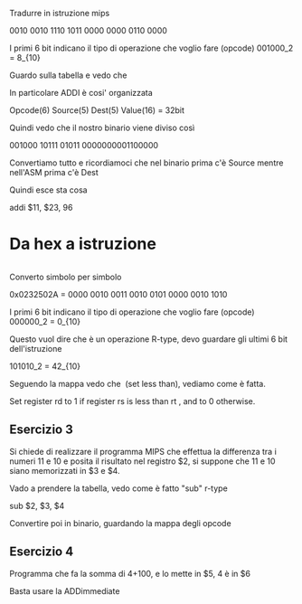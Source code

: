 Tradurre in istruzione mips

<dmath>0010 0010 1110 1011 0000 0000 0110 0000</dmath>

I primi 6 bit indicano il tipo di operazione che voglio fare (opcode)
<dmath>001000_2 = 8_{10}</dmath>

Guardo sulla tabella e vedo che <math>8_{10
 = \text{ADDI = Add Immediate}</math>

In particolare ADDI è cosi' organizzata

Opcode(6) Source(5) Dest(5) Value(16) = 32bit  

Quindi vedo che il nostro binario viene diviso così 

<dmath>001000 10111 01011 0000000001100000<dmath>

Convertiamo tutto e ricordiamoci che nel binario prima c'è Source mentre nell'ASM prima c'è Dest

Quindi esce sta cosa

<source>addi $11, $23, 96</source>


# Da hex a istruzione

<math>0x0232502A</math>

Converto simbolo per simbolo

<dmath>0x0232502A  = 0000 0010 0011 0010 0101 0000 0010 1010</dmath>

I primi 6 bit indicano il tipo di operazione che voglio fare (opcode)
<dmath>000000_2 = 0_{10}</dmath>

Questo vuol dire che è un operazione R-type, devo guardare gli ultimi 6 bit dell'istruzione

<dmath>101010_2 = 42_{10}</dmath> 

Seguendo la mappa vedo che <math>42 = \text{slt}</math> (set less than), vediamo come è fatta.

Set register rd to 1 if register rs is less than rt , and to 0 otherwise.

## Esercizio 3

Si chiede di realizzare il programma MIPS che effettua la differenza tra i numeri 11 e 10 e posita il risultato nel registro $2, si suppone che 11 e 10 siano memorizzati in $3 e $4.

Vado a prendere la tabella, vedo come è fatto "sub" r-type

sub $2, $3, $4

Convertire poi in binario, guardando la mappa degli opcode 

## Esercizio 4

Programma che fa la somma di 4+100, e lo mette in $5, 4 è in $6

Basta usare la ADDimmediate
